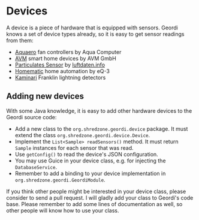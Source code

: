 # Devices

A device is a piece of hardware that is equipped with sensors. Geordi knows a set of device types already, so it is easy to get sensor readings from them:

* [Aquaero](./aquaero.html) fan controllers by Aqua Computer
* [AVM](./avm.html) smart home devices by AVM GmbH
* [Particulates Sensor](./dusty.html) by [luftdaten.info](https://luftdaten.info/)
* [Homematic](./homematic.html) home automation by eQ-3
* [Kaminari](./kaminari.html) Franklin lightning detectors

## Adding new devices

With some Java knowledge, it is easy to add other hardware devices to the Geordi source code:

- Add a new class to the `org.shredzone.geordi.device` package. It must extend the class `org.shredzone.geordi.device.Device`.
- Implement the `List<Sample> readSensors()` method. It must return `Sample` instances for each sensor that was read.
- Use `getConfig()` to read the device's JSON configuration.
- You may use Guice in your device class, e.g. for injecting the `DatabaseService`.
- Remember to add a binding to your device implementation in `org.shredzone.geordi.GeordiModule`.

If you think other people might be interested in your device class, please consider to send a pull request. I will gladly add your class to Geordi's code base. Please remember to add some lines of documentation as well, so other people will know how to use your class.

